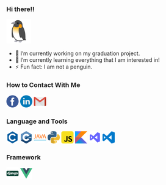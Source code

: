 ### Hi there!!

![penguin](./icons/penguin.png)

- 🔭 I’m currently working on my graduation project.
- 🌱 I’m currently learning everything that I am interested in!
- ⚡ Fun fact: I am not a penguin.

### How to Contact With Me

[![facebook](./icons/facebook.png)](https://www.facebook.com/profile.php?id=100003377505336)
[![linkedin](./icons/linkedin.png)](https://www.linkedin.com/in/%E4%BD%BE%E9%81%91-%E8%AC%9D-b19855207/)
[![gmail](./icons/gmail.png)](mailto:sky026912@gmail.com)

### Language and Tools

[![c](./icons/c.png)](https://www.cplusplus.com/)
[![cpp](./icons/cpp.png)](https://www.cplusplus.com/)
[![java](./icons/java.png)](https://docs.oracle.com/javase/8/docs/api/)
[![python](./icons/python.png)](https://www.python.org/)
[![javascript](./icons/javascript.png)](https://developer.mozilla.org/zh-TW/docs/Web/JavaScript)
[![kotlin](./icons/kotlin.png)](https://kotlinlang.org/)
[![vs](./icons/visual-studio.png)](https://visualstudio.microsoft.com/zh-hant/)
[![vscode](./icons/visual-studio-code.png)](https://code.visualstudio.com/)

### Framework

[![django](./icons/django.png)](https://www.djangoproject.com/)
[![vuejs](./icons/vue.png)](https://vuejs.org/)

